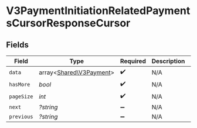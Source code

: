 # V3PaymentInitiationRelatedPaymentsCursorResponseCursor


## Fields

| Field                                                       | Type                                                        | Required                                                    | Description                                                 | Example                                                     |
| ----------------------------------------------------------- | ----------------------------------------------------------- | ----------------------------------------------------------- | ----------------------------------------------------------- | ----------------------------------------------------------- |
| `data`                                                      | array<[Shared\V3Payment](../../Models/Shared/V3Payment.md)> | :heavy_check_mark:                                          | N/A                                                         |                                                             |
| `hasMore`                                                   | *bool*                                                      | :heavy_check_mark:                                          | N/A                                                         | false                                                       |
| `pageSize`                                                  | *int*                                                       | :heavy_check_mark:                                          | N/A                                                         | 15                                                          |
| `next`                                                      | *?string*                                                   | :heavy_minus_sign:                                          | N/A                                                         |                                                             |
| `previous`                                                  | *?string*                                                   | :heavy_minus_sign:                                          | N/A                                                         | YXVsdCBhbmQgYSBtYXhpbXVtIG1heF9yZXN1bHRzLol=                |